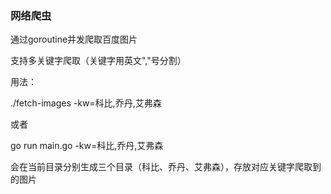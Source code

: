 ### 网络爬虫
通过goroutine并发爬取百度图片

支持多关键字爬取（关键字用英文","号分割）

用法：

./fetch-images -kw=科比,乔丹,艾弗森

或者

go run main.go -kw=科比,乔丹,艾弗森

会在当前目录分别生成三个目录（科比、乔丹、艾弗森），存放对应关键字爬取到的图片
